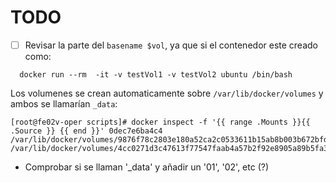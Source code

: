 # TODO

* [ ] Revisar la parte del `basename $vol`, ya que si el contenedor este creado como:
```
  docker run --rm  -it -v testVol1 -v testVol2 ubuntu /bin/bash
```
Los volumenes se crean automaticamente sobre `/var/lib/docker/volumes` y ambos se llamarían `_data`:

```
[root@fe02v-oper scripts]# docker inspect -f '{{ range .Mounts }}{{ .Source }} {{ end }}' 0dec7e6ba4c4
/var/lib/docker/volumes/9876f78c2803e180a52ca2c0533611b15ab8b003b672bfd583df60ef8960209e/_data /var/lib/docker/volumes/4cc0271d3c47613f77547faab4a57b2f92e8905a89b5fa3e1eb4f029dbaa7671/_data
```
  - Comprobar si se llaman '_data' y añadir un '01', '02', etc (?)

